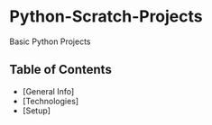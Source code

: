 # Python-Scratch-Projects
Basic Python Projects
## Table of Contents
* [General Info]
* [Technologies]
* [Setup]
